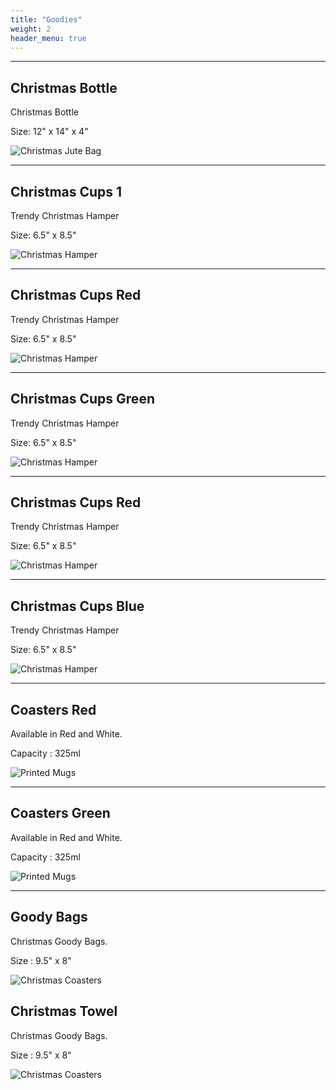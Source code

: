 ```yaml
---
title: "Goodies"
weight: 2
header_menu: true
---
```



---

## Christmas Bottle 

Christmas Bottle

Size: 12" x 14" x 4"

![Christmas Jute Bag](images/bottle.webp)

---

## Christmas Cups 1

Trendy Christmas Hamper

Size: 6.5" x 8.5"

![Christmas Hamper](images/cups_1.webp)

---
## Christmas Cups Red

Trendy Christmas Hamper

Size: 6.5" x 8.5"

![Christmas Hamper](images/cup_red.webp)

---
## Christmas Cups Green

Trendy Christmas Hamper

Size: 6.5" x 8.5"

![Christmas Hamper](images/cup_green.webp)

---
## Christmas Cups Red

Trendy Christmas Hamper

Size: 6.5" x 8.5"

![Christmas Hamper](images/cup_red_full.webp)

---

## Christmas Cups Blue

Trendy Christmas Hamper

Size: 6.5" x 8.5"

![Christmas Hamper](images/cup_blue.webp)

---

## Coasters Red

Available in Red and White.

Capacity : 325ml

![Printed Mugs](images/coaster_red.webp)

---

## Coasters Green

Available in Red and White.

Capacity : 325ml

![Printed Mugs](images/coaster_green.webp)

---

## Goody Bags

Christmas Goody Bags.

Size : 9.5" x 8"

![Christmas Coasters](images/bag.webp)

## Christmas Towel

Christmas Goody Bags.

Size : 9.5" x 8"

![Christmas Coasters](images/towel.webp)
